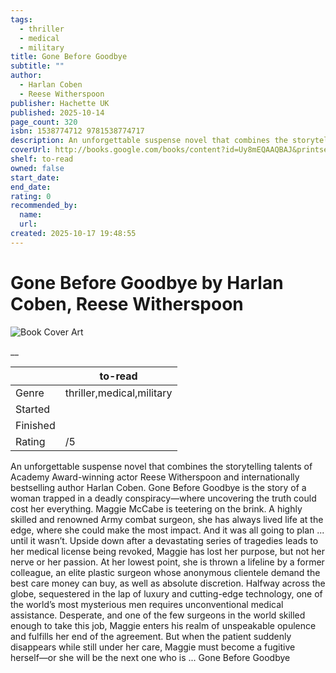 ```yaml
---
tags:
  - thriller
  - medical
  - military
title: Gone Before Goodbye
subtitle: ""
author:
  - Harlan Coben
  - Reese Witherspoon
publisher: Hachette UK
published: 2025-10-14
page_count: 320
isbn: 1538774712 9781538774717
description: An unforgettable suspense novel that combines the storytelling talents of Academy Award-winning actor Reese Witherspoon and internationally bestselling author Harlan Coben. Gone Before Goodbye is the story of a woman trapped in a deadly conspiracy—where uncovering the truth could cost her everything. Maggie McCabe is teetering on the brink. A highly skilled and renowned Army combat surgeon, she has always lived life at the edge, where she could make the most impact. And it was all going to plan ... until it wasn’t. Upside down after a devastating series of tragedies leads to her medical license being revoked, Maggie has lost her purpose, but not her nerve or her passion. At her lowest point, she is thrown a lifeline by a former colleague, an elite plastic surgeon whose anonymous clientele demand the best care money can buy, as well as absolute discretion. Halfway across the globe, sequestered in the lap of luxury and cutting-edge technology, one of the world’s most mysterious men requires unconventional medical assistance. Desperate, and one of the few surgeons in the world skilled enough to take this job, Maggie enters his realm of unspeakable opulence and fulfills her end of the agreement. But when the patient suddenly disappears while still under her care, Maggie must become a fugitive herself—or she will be the next one who is ... Gone Before Goodbye
coverUrl: http://books.google.com/books/content?id=Uy8mEQAAQBAJ&printsec=frontcover&img=1&zoom=1&source=gbs_api
shelf: to-read
owned: false
start_date:
end_date:
rating: 0
recommended_by:
  name:
  url:
created: 2025-10-17 19:48:55
---
```


# Gone Before Goodbye by Harlan Coben, Reese Witherspoon

![Book Cover Art](http://books.google.com/books/content?id=Uy8mEQAAQBAJ&printsec=frontcover&img=1&zoom=1&source=gbs_api)

__

| &nbsp; | to-read | 
| --- | --- |
| Genre | thriller,medical,military |
| Started |  |
| Finished |  |
| Rating | /5 |

An unforgettable suspense novel that combines the storytelling talents of Academy Award-winning actor Reese Witherspoon and internationally bestselling author Harlan Coben. Gone Before Goodbye is the story of a woman trapped in a deadly conspiracy—where uncovering the truth could cost her everything. Maggie McCabe is teetering on the brink. A highly skilled and renowned Army combat surgeon, she has always lived life at the edge, where she could make the most impact. And it was all going to plan ... until it wasn’t. Upside down after a devastating series of tragedies leads to her medical license being revoked, Maggie has lost her purpose, but not her nerve or her passion. At her lowest point, she is thrown a lifeline by a former colleague, an elite plastic surgeon whose anonymous clientele demand the best care money can buy, as well as absolute discretion. Halfway across the globe, sequestered in the lap of luxury and cutting-edge technology, one of the world’s most mysterious men requires unconventional medical assistance. Desperate, and one of the few surgeons in the world skilled enough to take this job, Maggie enters his realm of unspeakable opulence and fulfills her end of the agreement. But when the patient suddenly disappears while still under her care, Maggie must become a fugitive herself—or she will be the next one who is ... Gone Before Goodbye